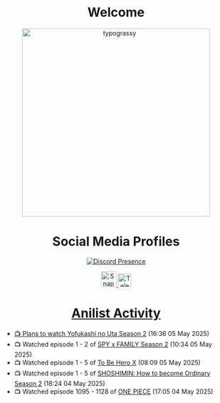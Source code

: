 <div align="center">

# Welcome
<a href="https://github.com/kawarimidoll/typograssy">
    <img alt="typograssy" src="https://typograssy.deno.dev/api?text=%E3%82%88%E3%81%86%E3%81%93%E3%81%9D%E3%81%BF%E3%81%AA%E3%81%95%E3%82%93%20-%20Sheby--&&l0=none&l1=82d9d0&l2=027353&l3=038c4c&l4=01402e&bg=none&frame=none&speed=100&comment=" width="421.99">
</a>

</div>

<div align="center">

# Social Media Profiles

[![Discord Presence](https://lanyard.cnrad.dev/api/612532963938271232)](https://discord.com/users/612532963938271232)


<a href="https://www.snapchat.com/add/a.sheby" title="Snapchat Profile">
    <img src="https://www.freepnglogos.com/uploads/snapchat-logo-png-0.png" width="35" alt="Snapchat Logo" />


<a href="https://t.me/ASheby" title="Telegram Profile">
    <img src="https://www.freepnglogos.com/uploads/telegram-logo-png-0.png" width="30" alt="Telegram Logo" />


</div>

<div align="center">

# Anilist Activity

</div>

<!-- ANILIST_ACTIVITY:start -->

-   📺 Plans to watch [Yofukashi no Uta Season 2](https://anilist.co/anime/175914) (16:36 05 May 2025)
-   📺 Watched episode 1 - 2 of [SPY x FAMILY Season 2](https://anilist.co/anime/158927) (10:34 05 May 2025)
-   📺 Watched episode 1 - 5 of [To Be Hero X](https://anilist.co/anime/156092) (08:09 05 May 2025)
-   📺 Watched episode 1 - 5 of [SHOSHIMIN: How to become Ordinary Season 2](https://anilist.co/anime/181182) (18:24 04 May 2025)
-   📺 Watched episode 1095 - 1128 of [ONE PIECE](https://anilist.co/anime/21) (17:05 04 May 2025)

<!-- ANILIST_ACTIVITY:end -->
